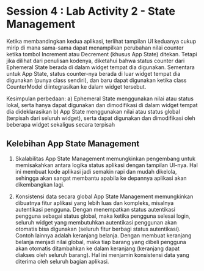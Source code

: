 # Session 4 : Lab Activity 2 - State Management

Ketika membandingkan kedua aplikasi, terlihat tampilan UI keduanya cukup mirip di mana sama-sama dapat menampilkan perubahan nilai counter ketika tombol Increment atau Decrement (khusus App State) ditekan. Tetapi jika dilihat dari penulisan kodenya, diketahui bahwa status counter dari Ephemeral State berada di dalam widget tempat dia digunakan. Sementara untuk App State, status counter-nya berada di luar widget tempat dia digunakan (punya class sendiri), dan baru dapat digunakan ketika class CounterModel diintegrasikan ke dalam widget tersebut.

Kesimpulan perbedaan:
a) Ephemeral State menggunakan nilai atau status lokal, serta hanya dapat digunakan dan dimodifikasi di dalam widget tempat dia dideklarasikan
b) App State menggunakan nilai atau status global (terpisah dari seluruh widget), serta dapat digunakan dan dimodifikasi oleh beberapa widget sekaligus secara terpisah

## Kelebihan App State Management

1) Skalabilitas
App State Management memungkinkan pengembang untuk memisakahkan antara logika status aplikasi dengan tampilan UI-nya. Hal ini membuat kode aplikasi jadi semakin rapi dan mudah dikelola, sehingga akan sangat membantu apabila ke depannya aplikasi akan dikembangkan lagi.

2) Konsistensi data secara global
App State Management memungkinkan dibuatnya fitur aplikasi yang lebih luas dan kompleks, misalnya autentikasi pengguna. Dengan menempatkan status autentikasi pengguna sebagai status global, maka ketika pengguna selesai login, seluruh widget yang membutuhkan autentikasi penggunan akan otomatis bisa digunakan (seluruh fitur berbagi status autentikasi). Contoh lainnya adalah keranjang belanja. Dengan membuat keranjang belanja menjadi nilai global, maka tiap barang yang dibeli pengguna akan otomatis ditambahkan ke dalam keranjang (keranjang dapat diakses oleh seluruh barang). Hal ini menjamin konsistensi data yang diterima oleh seluruh bagian aplikasi. 
